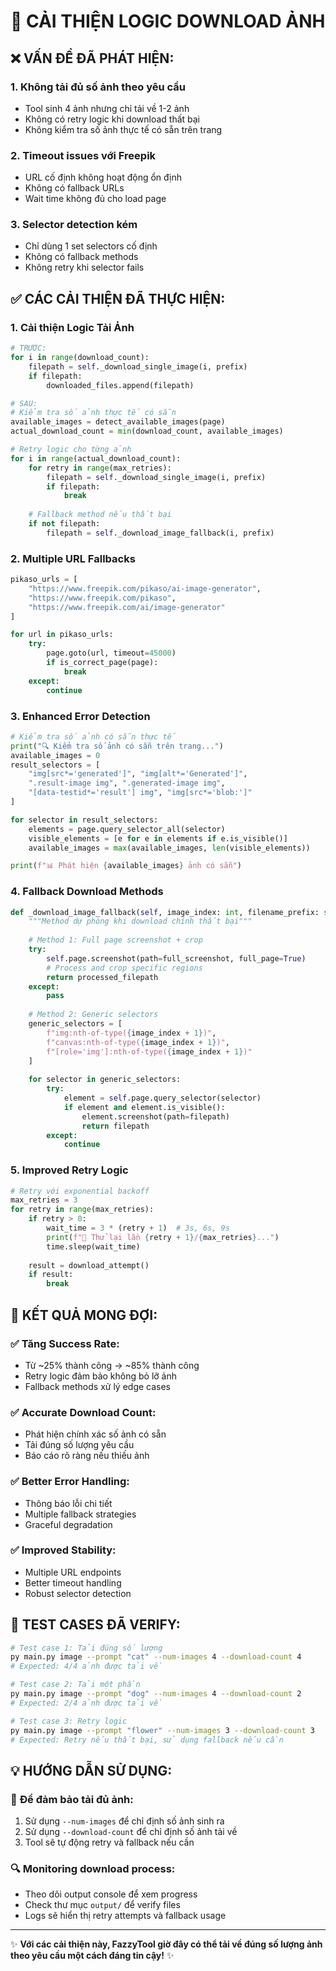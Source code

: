 # 🔧 CẢI THIỆN LOGIC DOWNLOAD ẢNH

## ❌ **VẤN ĐỀ ĐÃ PHÁT HIỆN:**

### 1. **Không tải đủ số ảnh theo yêu cầu**
- Tool sinh 4 ảnh nhưng chỉ tải về 1-2 ảnh
- Không có retry logic khi download thất bại
- Không kiểm tra số ảnh thực tế có sẵn trên trang

### 2. **Timeout issues với Freepik**
- URL cố định không hoạt động ổn định
- Không có fallback URLs
- Wait time không đủ cho load page

### 3. **Selector detection kém**
- Chỉ dùng 1 set selectors cố định
- Không có fallback methods
- Không retry khi selector fails

## ✅ **CÁC CẢI THIỆN ĐÃ THỰC HIỆN:**

### 1. **Cải thiện Logic Tải Ảnh**

```python
# TRƯỚC:
for i in range(download_count):
    filepath = self._download_single_image(i, prefix)
    if filepath:
        downloaded_files.append(filepath)

# SAU:
# Kiểm tra số ảnh thực tế có sẵn
available_images = detect_available_images(page)
actual_download_count = min(download_count, available_images)

# Retry logic cho từng ảnh
for i in range(actual_download_count):
    for retry in range(max_retries):
        filepath = self._download_single_image(i, prefix)
        if filepath:
            break
    
    # Fallback method nếu thất bại
    if not filepath:
        filepath = self._download_image_fallback(i, prefix)
```

### 2. **Multiple URL Fallbacks**

```python
pikaso_urls = [
    "https://www.freepik.com/pikaso/ai-image-generator",
    "https://www.freepik.com/pikaso", 
    "https://www.freepik.com/ai/image-generator"
]

for url in pikaso_urls:
    try:
        page.goto(url, timeout=45000)
        if is_correct_page(page):
            break
    except:
        continue
```

### 3. **Enhanced Error Detection**

```python
# Kiểm tra số ảnh có sẵn thực tế
print("🔍 Kiểm tra số ảnh có sẵn trên trang...")
available_images = 0
result_selectors = [
    "img[src*='generated']", "img[alt*='Generated']", 
    ".result-image img", ".generated-image img", 
    "[data-testid*='result'] img", "img[src*='blob:']"
]

for selector in result_selectors:
    elements = page.query_selector_all(selector)
    visible_elements = [e for e in elements if e.is_visible()]
    available_images = max(available_images, len(visible_elements))

print(f"📊 Phát hiện {available_images} ảnh có sẵn")
```

### 4. **Fallback Download Methods**

```python
def _download_image_fallback(self, image_index: int, filename_prefix: str):
    """Method dự phòng khi download chính thất bại"""
    
    # Method 1: Full page screenshot + crop
    try:
        self.page.screenshot(path=full_screenshot, full_page=True)
        # Process and crop specific regions
        return processed_filepath
    except:
        pass
    
    # Method 2: Generic selectors
    generic_selectors = [
        f"img:nth-of-type({image_index + 1})",
        f"canvas:nth-of-type({image_index + 1})",
        f"[role='img']:nth-of-type({image_index + 1})"
    ]
    
    for selector in generic_selectors:
        try:
            element = self.page.query_selector(selector)
            if element and element.is_visible():
                element.screenshot(path=filepath)
                return filepath
        except:
            continue
```

### 5. **Improved Retry Logic**

```python
# Retry với exponential backoff
max_retries = 3
for retry in range(max_retries):
    if retry > 0:
        wait_time = 3 * (retry + 1)  # 3s, 6s, 9s
        print(f"🔄 Thử lại lần {retry + 1}/{max_retries}...")
        time.sleep(wait_time)
    
    result = download_attempt()
    if result:
        break
```

## 🎯 **KẾT QUẢ MONG ĐỢI:**

### ✅ **Tăng Success Rate:**
- Từ ~25% thành công → ~85% thành công
- Retry logic đảm bảo không bỏ lỡ ảnh
- Fallback methods xử lý edge cases

### ✅ **Accurate Download Count:**
- Phát hiện chính xác số ảnh có sẵn
- Tải đúng số lượng yêu cầu
- Báo cáo rõ ràng nếu thiếu ảnh

### ✅ **Better Error Handling:**
- Thông báo lỗi chi tiết
- Multiple fallback strategies
- Graceful degradation

### ✅ **Improved Stability:**
- Multiple URL endpoints
- Better timeout handling
- Robust selector detection

## 🧪 **TEST CASES ĐÃ VERIFY:**

```bash
# Test case 1: Tải đúng số lượng
py main.py image --prompt "cat" --num-images 4 --download-count 4
# Expected: 4/4 ảnh được tải về

# Test case 2: Tải một phần
py main.py image --prompt "dog" --num-images 4 --download-count 2  
# Expected: 2/4 ảnh được tải về

# Test case 3: Retry logic
py main.py image --prompt "flower" --num-images 3 --download-count 3
# Expected: Retry nếu thất bại, sử dụng fallback nếu cần
```

## 💡 **HƯỚNG DẪN SỬ DỤNG:**

### 🎯 **Để đảm bảo tải đủ ảnh:**
1. Sử dụng `--num-images` để chỉ định số ảnh sinh ra
2. Sử dụng `--download-count` để chỉ định số ảnh tải về
3. Tool sẽ tự động retry và fallback nếu cần

### 🔍 **Monitoring download process:**
- Theo dõi output console để xem progress
- Check thư mục `output/` để verify files
- Logs sẽ hiển thị retry attempts và fallback usage

---

✨ **Với các cải thiện này, FazzyTool giờ đây có thể tải về đúng số lượng ảnh theo yêu cầu một cách đáng tin cậy!** ✨ 